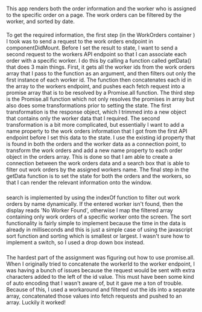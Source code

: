 ####
This app renders both the order information and the worker who is assigned to the specific order on a page.  The work orders can be filtered by the worker, and sorted by date.  

####
To get the required information, the first step (in the WorkOrders container ) I took was to send a request to the work orders endpoint in componentDidMount.  Before I set the result to state, I want to send a second request to the workers API endpoint so that I can associate each order with a specific worker.  I do this by calling a function called getData() that does 3 main things.  First, it gets all the worker ids from the work orders array that I pass to the function as an argument, and then filters out only the first instance of each worker id.  The function then concatenates each id in the array to the workers endpoint, and pushes each fetch request into a promise array that is to be resolved by a Promise.all function. The third step is the Promise.all function which not only resolves the promises in array but also does some transformations prior to setting the state.  The first transformation is the response object, which I trimmed into a new object that contains only the worker data that I required.  The second transformation is a bit more complicated, but essentially I want to add a name property to the work orders information that I got from the first API endpoint before I set this data to the state.  I use the existing id property that is found in both the orders and the worker data as a connection point, to transform the work orders and add a new name property to each order object in the orders array.  This is done so that I am able to create a connection between the work orders data and a search box that is able to filter out work orders by the assigned workers name.  The final step in the getData function is to set the state for both the orders and the workers, so that I can render the relevant information onto the window.

###
search is implemented by using the indexOf function to filter out work orders by name dynamically.  If the entered worker isn't found, then the display reads 'No Worker Found', otherwise I map the filtered array containing only work orders of a specific worker onto the screen.  The sort functionality is fairly simple to implement because the time in the data is already in milliseconds and this is just a simple case of using the javascript sort function and sorting which is smallest or largest.  I wasn't sure how to implement a switch, so I used a drop down box instead.

###
The hardest part of the assignment was figuring out how to use promise.all.  When I originally tried to concatenate the workerId to the worker endpoint, I was having a bunch of issues because the request would be sent with extra characters added to the left of the id value.  This must have been some kind of auto encoding that I wasn't aware of, but it gave me a ton of trouble.  Because of this, I used a workaround and filtered out the ids into a separate array, concatenated those values into fetch requests and pushed to an array.  Luckily it worked! 